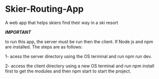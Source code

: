 # Skier-Routing-App
A web app that helps skiers find their way in a ski resort

***IMPORTANT***

to run this app, the server must be run then the client. If Node js and npm are installed. The steps are as follows:

1- acess the server directory using the OS terminal and run npm run dev.

2- access the client directory using a new OS terminal and run npm install first to get the modules and then npm start to start the project.



